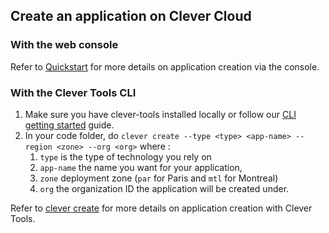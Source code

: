 
## Create an application on Clever Cloud

### With the web console

Refer to [Quickstart](/developers/doc/quickstart) for more details on application creation via the console.

### With the Clever Tools CLI

1. Make sure you have clever-tools installed locally or follow our [CLI getting started](/developers/doc/cli/getting_started) guide.
2. In your code folder, do `clever create --type <type> <app-name> --region <zone> --org <org>` where :
   1. `type` is the type of technology you rely on
   2. `app-name` the name you want for your application,
   3. `zone` deployment zone (`par` for Paris and `mtl` for Montreal)
   4. `org` the organization ID the application will be created under.

Refer to [clever create](/developers/doc/cli/create) for more details on application creation with Clever Tools.
